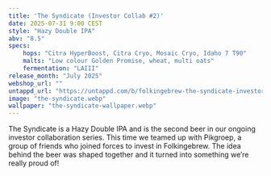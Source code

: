 ```yaml
---
title: 'The Syndicate (Investor Collab #2)'
date: 2025-07-31 9:00 CEST
style: "Hazy Double IPA"
abv: "8.5"
specs:
    hops: "Citra HyperBoost, Citra Cryo, Mosaic Cryo, Idaho 7 T90"
    malts: "Low colour Golden Promise, wheat, multi oats"
    fermentation: "LAIII"
release_month: "July 2025"
webshop_url: ""
untappd_url: "https://untappd.com/b/folkingebrew-the-syndicate-investor-collab-2/6356388"
image: "the-syndicate.webp"
wallpaper: "the-syndicate-wallpaper.webp"
---
```


The Syndicate is a Hazy Double IPA and is the second beer in our ongoing investor collaboration series. This time we teamed up with Pikgroep, a group of friends who joined forces to invest in Folkingebrew. The idea behind the beer was shaped together and it turned into something we’re really proud of!
